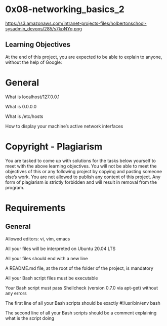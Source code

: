 # 0x08-networking_basics_2

https://s3.amazonaws.com/intranet-projects-files/holbertonschool-sysadmin_devops/285/s7kpNYq.png

## Learning Objectives
At the end of this project, you are expected to be able to explain to anyone, without the help of Google:

# General
What is localhost/127.0.0.1

What is 0.0.0.0

What is /etc/hosts

How to display your machine’s active network interfaces

# Copyright - Plagiarism
You are tasked to come up with solutions for the tasks below yourself to meet with the above learning objectives.
You will not be able to meet the objectives of this or any following project by copying and pasting someone else’s work.
You are not allowed to publish any content of this project.
Any form of plagiarism is strictly forbidden and will result in removal from the program.

# Requirements
## General
Allowed editors: vi, vim, emacs

All your files will be interpreted on Ubuntu 20.04 LTS

All your files should end with a new line

A README.md file, at the root of the folder of the project, is mandatory

All your Bash script files must be executable

Your Bash script must pass Shellcheck (version 0.7.0 via apt-get) without any errors

The first line of all your Bash scripts should be exactly #!/usr/bin/env bash

The second line of all your Bash scripts should be a comment explaining what is the script doing
